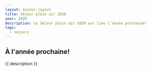 ```yaml
---
layout: sejour-layout
title: Séjour plein air 2020
year: 2020
description: Le Séjour plein air 2020 aur lieu l'année prochaine!
tags:
  - sejours
---
```

## À l'année prochaine!
{{ description }}